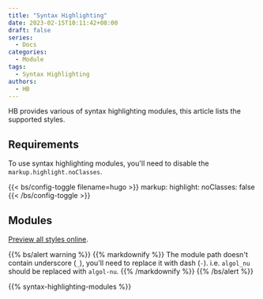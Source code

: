 ```yaml
---
title: "Syntax Highlighting"
date: 2023-02-15T10:11:42+08:00
draft: false
series:
  - Docs
categories:
  - Module
tags:
  - Syntax Highlighting
authors:
  - HB
---
```


HB provides various of syntax highlighting modules, this article lists the supported styles.

<!--more-->

## Requirements

To use syntax highlighting modules, you'll need to disable the `markup.highlight.noClasses`.

{{< bs/config-toggle filename=hugo >}}
markup:
  highlight:
    noClasses: false
{{< /bs/config-toggle >}}

## Modules

[Preview all styles online](https://xyproto.github.io/splash/docs/all.html).

{{% bs/alert warning %}}
{{% markdownify %}}
The module path doesn't contain underscore (`_`), you'll need to replace it with dash (`-`). i.e. `algol_nu` should be replaced with `algol-nu`.
{{% /markdownify %}}
{{% /bs/alert %}}

{{% syntax-highlighting-modules %}}
